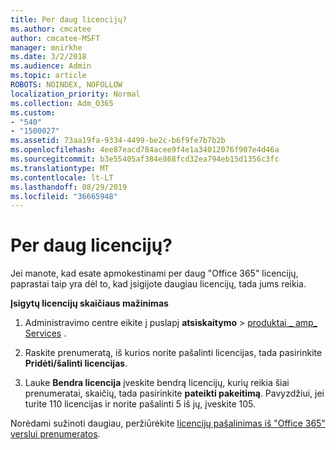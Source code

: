 ```yaml
---
title: Per daug licencijų?
ms.author: cmcatee
author: cmcatee-MSFT
manager: mnirkhe
ms.date: 3/2/2018
ms.audience: Admin
ms.topic: article
ROBOTS: NOINDEX, NOFOLLOW
localization_priority: Normal
ms.collection: Adm_O365
ms.custom:
- "540"
- "1500027"
ms.assetid: 73aa19fa-9334-4499-be2c-b6f9fe7b7b2b
ms.openlocfilehash: 4ee87eacd784acee9f4e1a34012076f907e4d46a
ms.sourcegitcommit: b3e55405af384e868fcd32ea794eb15d1356c3fc
ms.translationtype: MT
ms.contentlocale: lt-LT
ms.lasthandoff: 08/29/2019
ms.locfileid: "36665948"
---
```

# <a name="too-many-licenses"></a>Per daug licencijų?

Jei manote, kad esate apmokestinami per daug "Office 365" licencijų, paprastai taip yra dėl to, kad įsigijote daugiau licencijų, tada jums reikia.
  
**Įsigytų licencijų skaičiaus mažinimas**
  
1. Administravimo centre eikite į puslapį **atsiskaitymo** \> [produktai _ amp_ Services](https://go.microsoft.com/fwlink/p/?linkid=842054) .

2. Raskite prenumeratą, iš kurios norite pašalinti licencijas, tada pasirinkite **Pridėti/šalinti licencijas**.

3. Lauke **Bendra licencija** įveskite bendrą licencijų, kurių reikia šiai prenumeratai, skaičių, tada pasirinkite **pateikti pakeitimą**. Pavyzdžiui, jei turite 110 licencijas ir norite pašalinti 5 iš jų, įveskite 105.

Norėdami sužinoti daugiau, peržiūrėkite [licencijų pašalinimas iš "Office 365" verslui prenumeratos](https://docs.microsoft.com/office365/admin/subscriptions-and-billing/remove-licenses-from-subscription).